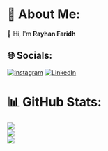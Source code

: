 # 💫 About Me:
🤝 Hi, I'm **Rayhan Faridh**<br>

## 🌐 Socials:
[![Instagram](https://img.shields.io/badge/Instagram-%23E4405F.svg?logo=Instagram&logoColor=white)](https://instagram.com/rayhan.frdh) [![LinkedIn](https://img.shields.io/badge/LinkedIn-%230077B5.svg?logo=linkedin&logoColor=white)](https://linkedin.com/in/rayhanfrdh) 

# 📊 GitHub Stats:
![](https://github-readme-stats.vercel.app/api?username=Ray123fa&theme=dark&hide_border=false&include_all_commits=false&count_private=true)<br/>
![](https://github-readme-streak-stats.herokuapp.com/?user=Ray123fa&theme=dark&hide_border=false)<br/>
![](https://github-readme-stats.vercel.app/api/top-langs/?username=Ray123fa&theme=dark&hide_border=false&include_all_commits=false&count_private=true&layout=compact)
